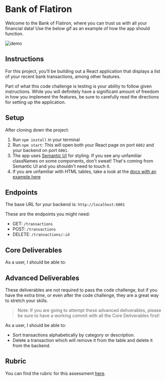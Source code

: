 # Bank of Flatiron

Welcome to the Bank of Flatiron, where you can trust us with all your financial data! Use the below gif as an example of how the app should function.

![demo](./demo.gif)

## Instructions

For this project, you’ll be building out a React application that displays a list of your recent bank transactions, among other features.

Part of what this code challenge is testing is your ability to follow given instructions. While you will definitely have a significant amount of freedom in how you implement the features, be sure to carefully read the directions for setting up the application.

## Setup

After cloning down the project:

1. Run `npm install` in your terminal
2. Run `npm start`: This will open both your React page on port `6002` and your backend on port `6001`.
3. The app uses [Semantic UI](https://semantic-ui.com/) for styling. If you see any unfamiliar classNames on some components, don't sweat! That's coming from Semantic UI and you shouldn't need to touch it.
4. If you are unfamiliar with HTML tables, take a look at the [docs with an example here](https://www.w3schools.com/html/html_tables.asp)

## Endpoints

The base URL for your backend is: `http://localhost:6001`

These are the endpoints you might need:

- GET: `/transactions`
- POST: `/transactions`
- DELETE: `/transactions/:id`

## Core Deliverables

As a user, I should be able to:

<!-- - See a table of the transactions. -->
<!-- - Fill out and submit the form to add a new transaction. This should add a new transaction to the table **as well as post the new transaction to the backend API for persistence**. -->
<!-- - Filter transactions by typing into the search bar. Only transactions with a description matching the search term should be shown in the transactions table. -->

## Advanced Deliverables

These deliverables are not required to pass the code challenge, but if you have the extra time, or even after the code challenge, they are a great way to stretch your skills.

> Note: If you are going to attempt these advanced deliverables, please be sure to have a working commit with all the Core Deliverables first!

As a user, I should be able to:

- Sort transactions alphabetically by category or description.
- Delete a transaction which will remove it from the table and delete it from the backend.

## Rubric

You can find the rubric for this assessment [here](https://github.com/learn-co-curriculum/se-rubrics/blob/master/module-4.md).
